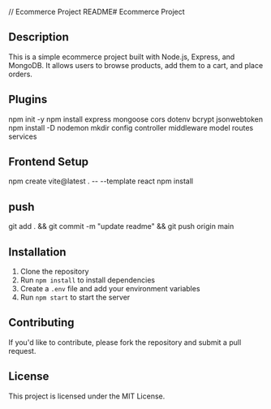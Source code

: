// Ecommerce Project README# Ecommerce Project

## Description

This is a simple ecommerce project built with Node.js, Express, and MongoDB. It allows users to browse products, add them to a cart, and place orders.

## Plugins
npm init -y
npm install express mongoose cors dotenv bcrypt jsonwebtoken
npm install -D nodemon
mkdir config controller middleware model routes services

## Frontend Setup
npm create vite@latest . -- --template react
npm install

## push
git add . && git commit -m "update readme" && git push origin main


## Installation

1. Clone the repository
2. Run `npm install` to install dependencies
3. Create a `.env` file and add your environment variables
4. Run `npm start` to start the server

## Contributing

If you'd like to contribute, please fork the repository and submit a pull request.

## License

This project is licensed under the MIT License.